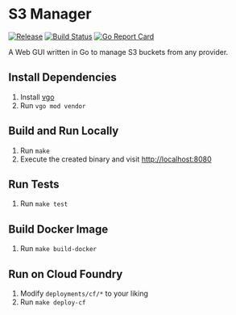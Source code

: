 # S3 Manager

[![Release](https://img.shields.io/github/release/mastertinner/s3manager.svg)](https://github.com/mastertinner/s3manager/releases/latest)
[![Build Status](https://travis-ci.org/mastertinner/s3manager.svg?branch=master)](https://travis-ci.org/mastertinner/s3manager)
[![Go Report Card](https://goreportcard.com/badge/github.com/mastertinner/s3manager)](https://goreportcard.com/report/github.com/mastertinner/s3manager)

A Web GUI written in Go to manage S3 buckets from any provider.

## Install Dependencies

1.  Install [vgo](https://github.com/golang/vgo)
1.  Run `vgo mod vendor`

## Build and Run Locally

1.  Run `make`
1.  Execute the created binary and visit <http://localhost:8080>

## Run Tests

1.  Run `make test`

## Build Docker Image

1.  Run `make build-docker`

## Run on Cloud Foundry

1.  Modify `deployments/cf/*` to your liking
1.  Run `make deploy-cf`
